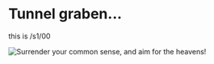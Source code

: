 # Tunnel graben...

this is /s1/00

![Surrender your common sense, and aim for the heavens!](files/kamina.jpg)
